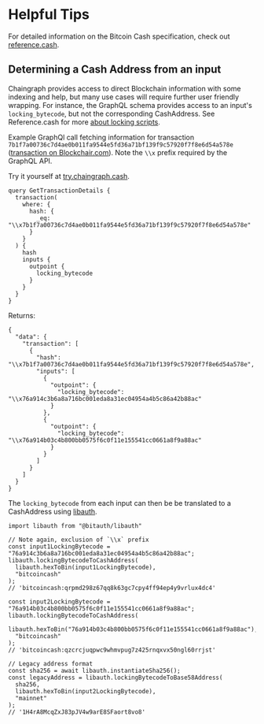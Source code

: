 # Helpful Tips

For detailed information on the Bitcoin Cash specification, check out [reference.cash](https://reference.cash/).

## Determining a Cash Address from an input

Chaingraph provides access to direct Blockchain information with some indexing and help, but many use cases will require further user friendly wrapping. For instance, the GraphQL schema provides access to an input's `locking_bytecode`, but not the corresponding CashAddress. See Reference.cash for more [about locking scripts](https://reference.cash/protocol/blockchain/transaction/locking-script).

Example GraphQl call fetching information for transaction `7b1f7a00736c7d4ae0b011fa9544e5fd36a71bf139f9c57920f7f8e6d54a578e` ([transaction on Blockchair.com](https://blockchair.com/bitcoin-cash/transaction/7b1f7a00736c7d4ae0b011fa9544e5fd36a71bf139f9c57920f7f8e6d54a578e)). Note the `\\x` prefix required by the GraphQL API.

Try it yourself at [try.chaingraph.cash](https://try.chaingraph.cash/).

```
query GetTransactionDetails {
  transaction(
    where: {
      hash: {
        _eq: "\\x7b1f7a00736c7d4ae0b011fa9544e5fd36a71bf139f9c57920f7f8e6d54a578e"
      }
    }
  ) {
    hash
    inputs {
      outpoint {
        locking_bytecode
      }
    }
  }
}
```

Returns:

```
{
  "data": {
    "transaction": [
      {
        "hash": "\\x7b1f7a00736c7d4ae0b011fa9544e5fd36a71bf139f9c57920f7f8e6d54a578e",
        "inputs": [
          {
            "outpoint": {
              "locking_bytecode": "\\x76a914c3b6a8a716bc001eda8a31ec04954a4b5c86a42b88ac"
            }
          },
          {
            "outpoint": {
              "locking_bytecode": "\\x76a914b03c4b800bb0575f6c0f11e155541cc0661a8f9a88ac"
            }
          }
        ]
      }
    ]
  }
}
```

The `locking_bytecode` from each input can then be be translated to a CashAddress using [libauth](https://github.com/bitauth/libauth).

```
import libauth from "@bitauth/libauth"

// Note again, exclusion of `\\x` prefix
const input1LockingBytecode = "76a914c3b6a8a716bc001eda8a31ec04954a4b5c86a42b88ac";
libauth.lockingBytecodeToCashAddress(
  libauth.hexToBin(input1LockingBytecode),
  "bitcoincash"
);
// 'bitcoincash:qrpmd298z67qq8k63gc7cpy4ff94ep4y9vrlux4dc4'

const input2LockingBytecode = "76a914b03c4b800bb0575f6c0f11e155541cc0661a8f9a88ac";
libauth.lockingBytecodeToCashAddress(
  libauth.hexToBin("76a914b03c4b800bb0575f6c0f11e155541cc0661a8f9a88ac"),
  "bitcoincash"
);
// 'bitcoincash:qzcrcjuqpwc9whmvpug7z425rnqxvx50ngl60rrjst'

// Legacy address format
const sha256 = await libauth.instantiateSha256();
const legacyAddress = libauth.lockingBytecodeToBase58Address(
  sha256,
  libauth.hexToBin(input2LockingBytecode),
  "mainnet"
);
// '1H4rA8McqZxJ83pJV4w9arE8SFaort8vo8'
```
